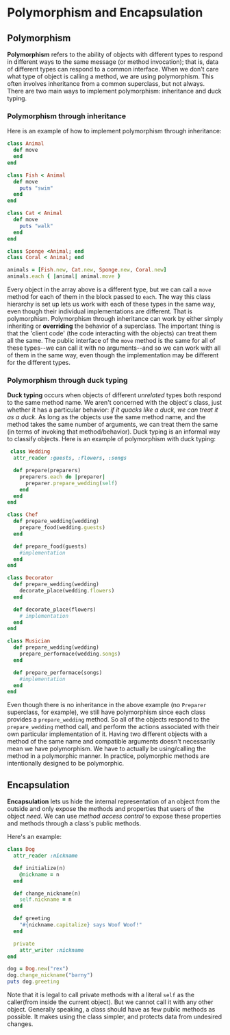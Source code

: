 # Polymorphism and Encapsulation

## Polymorphism

**Polymorphism** refers to the ability of objects with different types to respond in different ways to the same message (or method invocation); that is, data of different types can respond to a common interface.
When we don't care what type of object is calling a method, we are using polymorphism.
This often involves inheritance from a common superclass, but not always.
There are two main ways to implement polymorphism: inheritance and duck typing.

### Polymorphism through inheritance

Here is an example of how to implement polymorphism through inheritance:

```ruby
class Animal
  def move
  end
end

class Fish < Animal
  def move
    puts "swim"
  end
end

class Cat < Animal
  def move
    puts "walk"
  end
end

class Sponge <Animal; end
class Coral < Animal; end

animals = [Fish.new, Cat.new, Sponge.new, Coral.new]
animals.each { |animal| animal.move }

```

Every object in the array above is a different type, but we can call a `move` method for each of them in the block passed to `each`.
The way this class hierarchy is set up lets us work with each of these types in the same way, even though their individual implementations are different. That is polymorphism.
Polymorphism through inheritance can work by either simply inheriting or **overriding** the behavior of a superclass.
The important thing is that the 'client code' (the code interacting with the objects) can treat them all the same.
The public interface of the `move` method is the same for all of these types--we can call it with no arguments--and so we can work with all of them in the same way, even though the implementation may be different for the different types.

### Polymorphism through duck typing

**Duck typing** occurs when objects of different _unrelated_ types both respond to the same method name.
We aren't concerned with the object's class, just whether it has a particular behavior: _if it quacks like a duck, we can treat it as a duck_.
As long as the objects use the same method name, and the method takes the same number of arguments, we can treat them the same (in terms of invoking that method/behavior).
Duck typing is an informal way to classify objects.
Here is an example of polymorphism with duck typing:

```ruby
 class Wedding
  attr_reader :guests, :flowers, :songs

  def prepare(preparers)
    preparers.each do |preparer|
      preparer.prepare_wedding(self)
    end
  end
end

class Chef
  def prepare_wedding(wedding)
    prepare_food(wedding.guests)
  end

  def prepare_food(guests)
    #implementation
  end
end

class Decorator
  def prepare_wedding(wedding)
    decorate_place(wedding.flowers)
  end

  def decorate_place(flowers)
    # implementation
  end
end

class Musician
  def prepare_wedding(wedding)
    prepare_performace(wedding.songs)
  end

  def prepare_performace(songs)
    #implementation
  end
end
```

Even though there is no inheritance in the above example (no `Preparer` superclass, for example), we still have polymorphism since each class provides a `prepare_wedding` method. So all of the objects respond to the `prepare_wedding` method call, and perform the actions associated with their own particular implementation of it.
Having two different objects with a method of the same name and compatible arguments doesn't necessarily mean we have polymorphism. We have to actually be using/calling the method in a polymorphic manner.
In practice, polymorphic methods are intentionally designed to be polymorphic.

## Encapsulation

**Encapsulation** lets us hide the internal representation of an object from the outside and only expose the methods and properties that users of the object _need_.
We can use _method access control_ to expose these properties and methods through a class's public methods.

Here's an example:

```ruby
class Dog
  attr_reader :nickname

  def initialize(n)
    @nickname = n
  end

  def change_nickname(n)
    self.nickname = n
  end

  def greeting
    "#{nickname.capitalize} says Woof Woof!"
  end

  private
    attr_writer :nickname
end

dog = Dog.new("rex")
dog.change_nickname("barny")
puts dog.greeting
```

Note that it is legal to call private methods with a literal `self` as the caller(from inside the current object). But we cannot call it with any other object.
Generally speaking, a class should have as few public methods as possible. It makes using the class simpler, and protects data from undesired changes.
